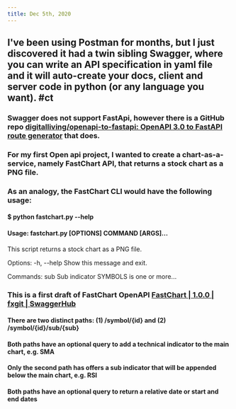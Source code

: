 ```yaml
---
title: Dec 5th, 2020
---
```


## I've been using Postman for months, but I just discovered it had a twin sibling Swagger, where you can write an API specification in yaml file and it will auto-create your docs, client and server code in python (or any language you want). #ct
### Swagger does not support FastApi, however there is a GitHub repo [digitalliving/openapi-to-fastapi: OpenAPI 3.0 to FastAPI route generator](https://github.com/digitalliving/openapi-to-fastapi) that does.
### For my first Open api project, I wanted to create a chart-as-a-service, namely FastChart API, that returns a stock chart as a PNG file.
### As an analogy, the FastChart CLI would have the following usage:
#### $ python fastchart.py --help
#### Usage: fastchart.py [OPTIONS] COMMAND [ARGS]...

  This script returns a stock chart as a PNG file. 

Options:
  -h, --help                      Show this message and exit.

Commands:
  sub    Sub indicator
SYMBOLS is one or more...
### This is a first draft of FastChart OpenAPI [FastChart | 1.0.0 | fxgit | SwaggerHub](https://app.swaggerhub.com/apis/fxgit/FastChart/1.0.0)
#### There are two distinct paths: (1) /symbol/{id} and (2) /symbol/{id}/sub/{sub}
#### Both paths have an optional query to add a technical indicator to the main chart, e.g. SMA
#### Only the second path has offers a sub indicator that will be appended below the main chart, e.g. RSI
#### Both paths have an optional query to return a relative date or start and end dates
#####
